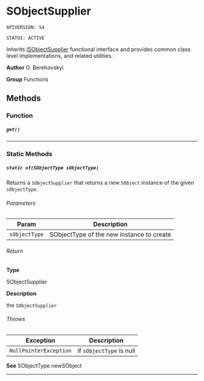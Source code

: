 # SObjectSupplier

`APIVERSION: 54`

`STATUS: ACTIVE`

Inherits [ISObjectSupplier](/docs/Functional-Interfaces/ISObjectSupplier.md) functional interface and provides common class level implementations, and related utilities.


**Author** O. Berehovskyi


**Group** Functions

## Methods
### Function
##### `get()`
---
### Static Methods
##### `static of(SObjectType sObjectType)`

Returns a `SObjectSupplier` that returns a new `SObject` instance of the given `sObjectType`.

###### Parameters
|Param|Description|
|---|---|
|`sObjectType`|SObjectType of the new instance to create|

###### Return

**Type**

SObjectSupplier

**Description**

the `SObjectSupplier`

###### Throws
|Exception|Description|
|---|---|
|`NullPointerException`|if `sObjectType` is null|


**See** SObjectType.newSObject

---
